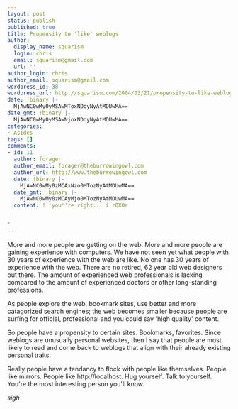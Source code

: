 ```yaml
---
layout: post
status: publish
published: true
title: Propensity to 'like' weblogs
author:
  display_name: squarism
  login: chris
  email: squarism@gmail.com
  url: ''
author_login: chris
author_email: squarism@gmail.com
wordpress_id: 38
wordpress_url: http://squarism.com/2004/03/21/propensity-to-like-weblogs/
date: !binary |-
  MjAwNC0wMy0yMSAwMToxNDoyNyAtMDUwMA==
date_gmt: !binary |-
  MjAwNC0wMy0yMSAwNjoxNDoyNyAtMDUwMA==
categories:
- Asides
tags: []
comments:
- id: 11
  author: forager
  author_email: forager@theburrowingowl.com
  author_url: http://www.theburrowingowl.com
  date: !binary |-
    MjAwNC0wMy0zMCAxNzo0MTozNyAtMDUwMA==
  date_gmt: !binary |-
    MjAwNC0wMy0zMCAyMjo0MTozNyAtMDUwMA==
  content: ! 'you''re right... i r0X0r


'
---
```

More and more people are getting on the web.  More and more people are gaining experience with computers.  We have not seen yet what people with 30 years of experience with the web are like.  No one has 30 years of experience with the web.  There are no retired, 62 year old web designers out there.  The amount of experienced web professionals is lacking compared to the amount of experienced doctors or other long-standing professions.

As people explore the web, bookmark sites, use better and more catagorized search engines; the web becomes smaller because people are surfing for official, professional and you could say 'high quality' content.

So people have a propensity to certain sites.  Bookmarks, favorites.  Since weblogs are unusually personal websites, then I say that people are most likely to read and come back to weblogs that align with their already existing personal traits.

Really people have a tendancy to flock with people like themselves.  People like mirrors.  People like http://localhost.  Hug yourself.  Talk to yourself.  You're the most interesting person you'll know.

*sigh*